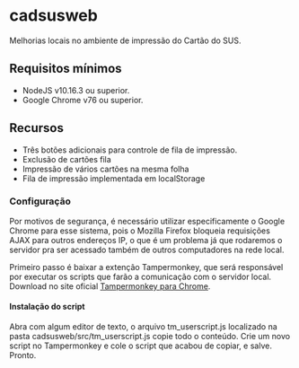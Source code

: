 # cadsusweb

Melhorias locais no ambiente de impressão do Cartão do SUS.

## Requisitos mínimos

- NodeJS v10.16.3 ou superior.
- Google Chrome v76 ou superior.

## Recursos

- Três botões adicionais para controle de fila de impressão.
- Exclusão de cartões fila
- Impressão de vários cartões na mesma folha
- Fila de impressão implementada em localStorage

### Configuração

Por motivos de segurança, é necessário utilizar especificamente o Google Chrome para esse sistema, pois o Mozilla Firefox bloqueia requisições AJAX para outros endereços IP, o que é um problema já que rodaremos o servidor pra ser acessado também de outros computadores na rede local.

Primeiro passo é baixar a extenção Tampermonkey, que será responsável por executar os scripts que farão a comunicação com o servidor local.
Download no site oficial [Tampermonkey para Chrome](https://chrome.google.com/webstore/detail/tampermonkey/dhdgffkkebhmkfjojejmpbldmpobfkfo?hl=pt-BR).

#### Instalação do script

Abra com algum editor de texto, o arquivo tm_userscript.js localizado na pasta cadsusweb/src/tm_userscript.js copie todo o conteúdo.
Crie um novo script no Tampermonkey e cole o script que acabou de copiar, e salve.
Pronto.
